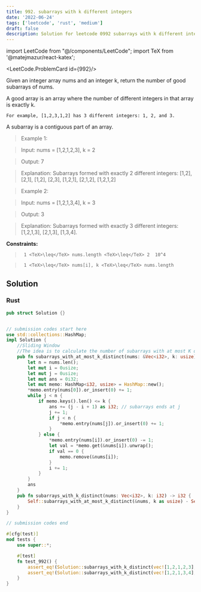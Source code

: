 ```yaml
---
title: 992. subarrays with k different integers
date: '2022-06-24'
tags: ['leetcode', 'rust', 'medium']
draft: false
description: Solution for leetcode 0992 subarrays with k different integers
---
```

import LeetCode from "@/components/LeetCode";
import TeX from '@matejmazur/react-katex';

<LeetCode.ProblemCard id={992}/>
 

  Given an integer array nums and an integer k, return the number of good subarrays of nums.

  A good array is an array where the number of different integers in that array is exactly k.

  

  	For example, [1,2,3,1,2] has 3 different integers: 1, 2, and 3.

  

  A subarray is a contiguous part of an array.

   

 >   Example 1:

  

 >   Input: nums <TeX>=</TeX> [1,2,1,2,3], k <TeX>=</TeX> 2

 >   Output: 7

 >   Explanation: Subarrays formed with exactly 2 different integers: [1,2], [2,1], [1,2], [2,3], [1,2,1], [2,1,2], [1,2,1,2]

  

 >   Example 2:

  

 >   Input: nums <TeX>=</TeX> [1,2,1,3,4], k <TeX>=</TeX> 3

 >   Output: 3

 >   Explanation: Subarrays formed with exactly 3 different integers: [1,2,1,3], [2,1,3], [1,3,4].

  

   

  **Constraints:**

  

 >   	1 <TeX>\leq</TeX> nums.length <TeX>\leq</TeX> 2  10^4

 >   	1 <TeX>\leq</TeX> nums[i], k <TeX>\leq</TeX> nums.length


## Solution
### Rust
```rust
pub struct Solution {}


// submission codes start here
use std::collections::HashMap;
impl Solution {
    //Sliding Window
    //The idea is to calculate the number of subarrays with at most K distinct characters and with at most K - 1 distinct characters and then do subtraction.
    pub fn subarrays_with_at_most_k_distinct(nums: &Vec<i32>, k: usize) -> i32 {
        let n = nums.len();
        let mut i = 0usize;
        let mut j = 0usize;
        let mut ans = 0i32;
        let mut memo: HashMap<i32, usize> = HashMap::new();
        *memo.entry(nums[0]).or_insert(0) += 1;
        while j < n {
            if memo.keys().len() <= k { 
                ans += (j - i + 1) as i32; // subarrays ends at j
                j += 1;
                if j < n {
                    *memo.entry(nums[j]).or_insert(0) += 1;                    
                }
            } else {
                *memo.entry(nums[i]).or_insert(0) -= 1;
                let val = *memo.get(&nums[i]).unwrap();
                if val == 0 {
                    memo.remove(&nums[i]);
                }
                i += 1;
            }
        }
        ans
    }
    pub fn subarrays_with_k_distinct(nums: Vec<i32>, k: i32) -> i32 {
        Self::subarrays_with_at_most_k_distinct(&nums, k as usize) - Self::subarrays_with_at_most_k_distinct(&nums, k as usize - 1)
    }
}

// submission codes end

#[cfg(test)]
mod tests {
    use super::*;

    #[test]
    fn test_992() {
        assert_eq!(Solution::subarrays_with_k_distinct(vec![1,2,1,2,3], 2), 7);
        assert_eq!(Solution::subarrays_with_k_distinct(vec![1,2,1,3,4], 3), 3);
    }
}

```
